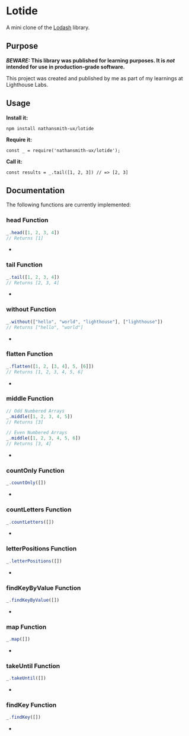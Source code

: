 # Lotide
A mini clone of the [Lodash](https://lodash.com) library.

## Purpose

**_BEWARE:_ This library was published for learning purposes. It is _not_ intended for use in production-grade software.**

This project was created and published by me as part of my learnings at Lighthouse Labs. 

## Usage

**Install it:**

`npm install nathansmith-ux/lotide`

**Require it:**

`const _ = require('nathansmith-ux/lotide');`

**Call it:**

`const results = _.tail([1, 2, 3]) // => [2, 3]`

## Documentation

The following functions are currently implemented:

### head Function
```javascript 
_.head([1, 2, 3, 4])
// Returns [1]
```
*
### tail Function
```javascript 
_.tail([1, 2, 3, 4])
// Returns [2, 3, 4]
```
*
### without Function
```javascript 
_.without(["hello", "world", "lighthouse"], ["lighthouse"])
// Returns ["hello", "world"]
```
*
### flatten Function
```javascript 
_.flatten([1, 2, [3, 4], 5, [6]])
// Returns [1, 2, 3, 4, 5, 6]
```
*
### middle Function
```javascript 
// Odd Numbered Arrays
_.middle([1, 2, 3, 4, 5])
// Returns [3]

// Even Numbered Arrays
_.middle([1, 2, 3, 4, 5, 6])
// Returns [3, 4]
```
*
### countOnly Function
```javascript 
_.countOnly([])
```
*
### countLetters Function
```javascript 
_.countLetters([])
```
*
### letterPositions Function
```javascript 
_.letterPositions([])
```
*
### findKeyByValue Function
```javascript 
_.findKeyByValue([])
```
*
### map Function
```javascript 
_.map([])
```
*
### takeUntil Function
```javascript 
_.takeUntil([])
```
*
### findKey Function
```javascript 
_.findKey([])
```
*